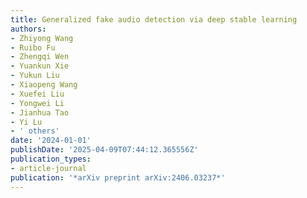 ```yaml
---
title: Generalized fake audio detection via deep stable learning
authors:
- Zhiyong Wang
- Ruibo Fu
- Zhengqi Wen
- Yuankun Xie
- Yukun Liu
- Xiaopeng Wang
- Xuefei Liu
- Yongwei Li
- Jianhua Tao
- Yi Lu
- ' others'
date: '2024-01-01'
publishDate: '2025-04-09T07:44:12.365556Z'
publication_types:
- article-journal
publication: '*arXiv preprint arXiv:2406.03237*'
---
```


